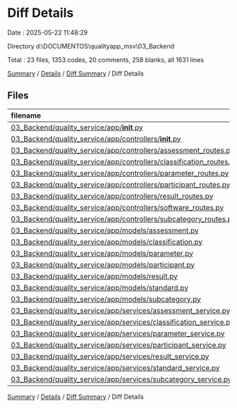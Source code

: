 # Diff Details

Date : 2025-05-22 11:48:29

Directory d:\\DOCUMENTOS\\qualityapp_msv\\03_Backend

Total : 23 files,  1353 codes, 20 comments, 258 blanks, all 1631 lines

[Summary](results.md) / [Details](details.md) / [Diff Summary](diff.md) / Diff Details

## Files
| filename | language | code | comment | blank | total |
| :--- | :--- | ---: | ---: | ---: | ---: |
| [03_Backend/quality_service/app/__init__.py](/03_Backend/quality_service/app/__init__.py) | Python | 7 | 0 | 0 | 7 |
| [03_Backend/quality_service/app/controllers/__init__.py](/03_Backend/quality_service/app/controllers/__init__.py) | Python | 0 | 0 | 1 | 1 |
| [03_Backend/quality_service/app/controllers/assessment_routes.py](/03_Backend/quality_service/app/controllers/assessment_routes.py) | Python | 84 | 0 | 11 | 95 |
| [03_Backend/quality_service/app/controllers/classification_routes.py](/03_Backend/quality_service/app/controllers/classification_routes.py) | Python | 85 | 0 | 17 | 102 |
| [03_Backend/quality_service/app/controllers/parameter_routes.py](/03_Backend/quality_service/app/controllers/parameter_routes.py) | Python | 92 | 0 | 23 | 115 |
| [03_Backend/quality_service/app/controllers/participant_routes.py](/03_Backend/quality_service/app/controllers/participant_routes.py) | Python | 38 | 2 | 10 | 50 |
| [03_Backend/quality_service/app/controllers/result_routes.py](/03_Backend/quality_service/app/controllers/result_routes.py) | Python | 60 | 0 | 10 | 70 |
| [03_Backend/quality_service/app/controllers/software_routes.py](/03_Backend/quality_service/app/controllers/software_routes.py) | Python | 41 | 2 | 11 | 54 |
| [03_Backend/quality_service/app/controllers/subcategory_routes.py](/03_Backend/quality_service/app/controllers/subcategory_routes.py) | Python | 54 | 0 | 10 | 64 |
| [03_Backend/quality_service/app/models/assessment.py](/03_Backend/quality_service/app/models/assessment.py) | Python | 34 | 0 | 2 | 36 |
| [03_Backend/quality_service/app/models/classification.py](/03_Backend/quality_service/app/models/classification.py) | Python | 27 | 0 | 2 | 29 |
| [03_Backend/quality_service/app/models/parameter.py](/03_Backend/quality_service/app/models/parameter.py) | Python | 37 | 0 | 2 | 39 |
| [03_Backend/quality_service/app/models/participant.py](/03_Backend/quality_service/app/models/participant.py) | Python | 6 | 0 | 0 | 6 |
| [03_Backend/quality_service/app/models/result.py](/03_Backend/quality_service/app/models/result.py) | Python | 29 | 0 | 3 | 32 |
| [03_Backend/quality_service/app/models/standard.py](/03_Backend/quality_service/app/models/standard.py) | Python | 6 | 0 | 0 | 6 |
| [03_Backend/quality_service/app/models/subcategory.py](/03_Backend/quality_service/app/models/subcategory.py) | Python | 27 | 0 | 2 | 29 |
| [03_Backend/quality_service/app/services/assessment_service.py](/03_Backend/quality_service/app/services/assessment_service.py) | Python | 207 | 8 | 43 | 258 |
| [03_Backend/quality_service/app/services/classification_service.py](/03_Backend/quality_service/app/services/classification_service.py) | Python | 143 | 2 | 29 | 174 |
| [03_Backend/quality_service/app/services/parameter_service.py](/03_Backend/quality_service/app/services/parameter_service.py) | Python | 151 | 4 | 31 | 186 |
| [03_Backend/quality_service/app/services/participant_service.py](/03_Backend/quality_service/app/services/participant_service.py) | Python | 1 | 0 | 1 | 2 |
| [03_Backend/quality_service/app/services/result_service.py](/03_Backend/quality_service/app/services/result_service.py) | Python | 105 | 0 | 23 | 128 |
| [03_Backend/quality_service/app/services/standard_service.py](/03_Backend/quality_service/app/services/standard_service.py) | Python | 10 | 2 | 3 | 15 |
| [03_Backend/quality_service/app/services/subcategory_service.py](/03_Backend/quality_service/app/services/subcategory_service.py) | Python | 109 | 0 | 24 | 133 |

[Summary](results.md) / [Details](details.md) / [Diff Summary](diff.md) / Diff Details